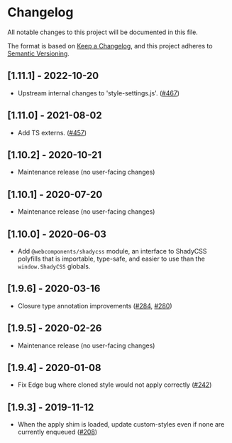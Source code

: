 # Changelog

All notable changes to this project will be documented in this file.

The format is based on [Keep a Changelog](https://keepachangelog.com/en/1.0.0/),
and this project adheres to [Semantic Versioning](https://semver.org/spec/v2.0.0.html).

<!-- ## Unreleased -->

## [1.11.1] - 2022-10-20

- Upstream internal changes to 'style-settings.js'.
  ([#467](https://github.com/webcomponents/polyfills/pull/467))

## [1.11.0] - 2021-08-02

- Add TS externs. ([#457](https://github.com/webcomponents/polyfills/pull/457))

## [1.10.2] - 2020-10-21

- Maintenance release (no user-facing changes)

## [1.10.1] - 2020-07-20

- Maintenance release (no user-facing changes)

## [1.10.0] - 2020-06-03

- Add `@webcomponents/shadycss` module, an interface to ShadyCSS polyfills that
  is importable, type-safe, and easier to use than the `window.ShadyCSS`
  globals.

## [1.9.6] - 2020-03-16

- Closure type annotation improvements ([#284](https://github.com/webcomponents/polyfills/pull/284), [#280](https://github.com/webcomponents/polyfills/pull/280))

## [1.9.5] - 2020-02-26

- Maintenance release (no user-facing changes)

## [1.9.4] - 2020-01-08

- Fix Edge bug where cloned style would not apply correctly
  ([#242](https://github.com/webcomponents/polyfills/pull/242))

## [1.9.3] - 2019-11-12

- When the apply shim is loaded, update custom-styles even if none are currently
  enqueued ([#208](https://github.com/webcomponents/polyfills/pull/208))
